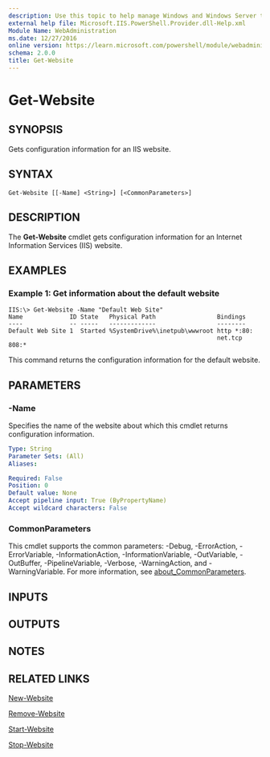 ```yaml
---
description: Use this topic to help manage Windows and Windows Server technologies with Windows PowerShell.
external help file: Microsoft.IIS.PowerShell.Provider.dll-Help.xml
Module Name: WebAdministration
ms.date: 12/27/2016
online version: https://learn.microsoft.com/powershell/module/webadministration/get-website?view=windowsserver2022-ps&wt.mc_id=ps-gethelp
schema: 2.0.0
title: Get-Website
---
```


# Get-Website

## SYNOPSIS
Gets configuration information for an IIS website.

## SYNTAX

```
Get-Website [[-Name] <String>] [<CommonParameters>]
```

## DESCRIPTION
The **Get-Website** cmdlet gets configuration information for an Internet Information Services (IIS) website.

## EXAMPLES

### Example 1: Get information about the default website
```
IIS:\> Get-Website -Name "Default Web Site"
Name             ID State   Physical Path                 Bindings
----             -- -----   -------------                 --------
Default Web Site 1  Started %SystemDrive%\inetpub\wwwroot http *:80:
                                                          net.tcp 808:*
```

This command returns the configuration information for the default website.

## PARAMETERS

### -Name
Specifies the name of the website about which this cmdlet returns configuration information.

```yaml
Type: String
Parameter Sets: (All)
Aliases: 

Required: False
Position: 0
Default value: None
Accept pipeline input: True (ByPropertyName)
Accept wildcard characters: False
```

### CommonParameters
This cmdlet supports the common parameters: -Debug, -ErrorAction, -ErrorVariable, -InformationAction, -InformationVariable, -OutVariable, -OutBuffer, -PipelineVariable, -Verbose, -WarningAction, and -WarningVariable. For more information, see [about_CommonParameters](https://go.microsoft.com/fwlink/?LinkID=113216).

## INPUTS

## OUTPUTS

## NOTES

## RELATED LINKS

[New-Website](./New-Website.md)

[Remove-Website](./Remove-Website.md)

[Start-Website](./Start-Website.md)

[Stop-Website](./Stop-Website.md)

